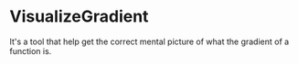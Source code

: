 # VisualizeGradient
It's a tool that help get the correct mental picture of what the gradient of a function is.
